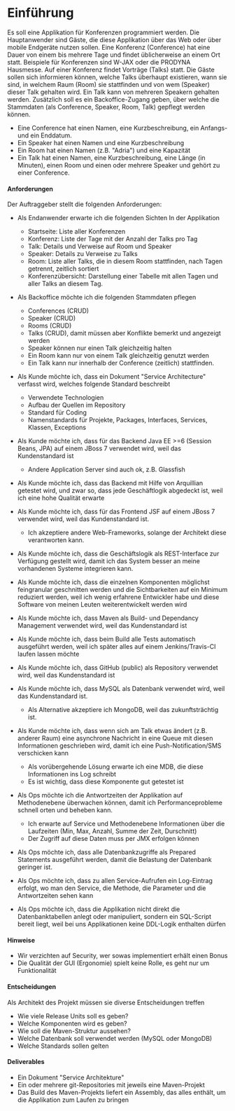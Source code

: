 ﻿Einführung
==========

Es soll eine Applikation für Konferenzen programmiert werden. Die Hauptanwender sind Gäste, die diese Applikation über das Web oder über mobile Endgeräte nutzen sollen. Eine Konferenz (Conference) hat eine Dauer von einem bis mehrere Tage und findet üblicherweise an einem Ort statt. Beispiele für Konferenzen sind W-JAX oder die PRODYNA Hausmesse. Auf einer Konferenz findet Vorträge (Talks) statt. Die Gäste sollen sich informieren können, welche Talks überhaupt existieren, wann sie sind, in welchem Raum (Room) sie stattfinden und von wem (Speaker) dieser Talk gehalten wird. Ein Talk kann von mehreren Speakern gehalten werden. Zusätzlich soll es ein Backoffice-Zugang geben, über welche die Stammdaten (als Conference, Speaker, Room, Talk) gepflegt werden können.
 - Eine Conference hat einen Namen, eine Kurzbeschreibung, ein Anfangs- und ein Enddatum.
 - Ein Speaker hat einen Namen und eine Kurzbeschreibung
 - Ein Room hat einen Namen (z.B. "Adria") und eine Kapazität
 - Ein Talk hat einen Namen, eine Kurzbeschreibung, eine Länge (in Minuten), einen Room und einen oder mehrere Speaker und gehört zu einer Conference. 

#### Anforderungen
Der Auftraggeber stellt die folgenden Anforderungen:
 - Als Endanwender erwarte ich die folgenden Sichten In der Applikation
 	- Startseite: Liste aller Konferenzen
 	- Konferenz: Liste der Tage mit der Anzahl der Talks pro Tag
 	- Talk: Details und Verweise auf Room und Speaker
 	- Speaker: Details zu Verweise zu Talks
 	- Room: Liste aller Talks, die in diesem Room stattfinden, nach Tagen getrennt, zeitlich sortiert
 	- Konferenzübersicht: Darstellung einer Tabelle mit allen Tagen und aller Talks an diesem Tag.

 - Als Backoffice möchte ich die folgenden Stammdaten pflegen
 	- Conferences (CRUD)
 	- Speaker (CRUD)
 	- Rooms (CRUD)
 	- Talks (CRUD), damit müssen aber Konflikte bemerkt und angezeigt werden
 	- Speaker können nur einen Talk gleichzeitig halten
 	- Ein Room kann nur von einem Talk gleichzeitig genutzt werden
 	- Ein Talk kann nur innerhalb der Conference (zeitlich) stattfinden.

 - Als Kunde möchte ich, dass ein Dokument "Service Architecture" verfasst wird, welches folgende Standard beschreibt
 	- Verwendete Technologien
 	- Aufbau der Quellen im Repository
 	- Standard für Coding
 	- Namenstandards für Projekte, Packages, Interfaces, Services, Klassen, Exceptions
 
 - Als Kunde möchte ich, dass für das Backend Java EE >=6 (Session Beans, JPA) auf einem JBoss 7 verwendet wird, weil das Kundenstandard ist 
 	- Andere Application Server sind auch ok, z.B. Glassfish
 
 - Als Kunde möchte ich, dass das Backend mit Hilfe von Arquillian getestet wird, und zwar so, dass jede Geschäftlogik abgedeckt ist, weil ich eine hohe Qualität erwarte
 - Als Kunde möchte ich, dass für das Frontend JSF auf einem JBoss 7 verwendet wird, weil das Kundenstandard ist. 
 	- Ich akzeptiere andere Web-Frameworks, solange der Architekt diese verantworten kann.
 
 - Als Kunde möchte ich, dass die Geschäftslogik als REST-Interface zur Verfügung gestellt wird, damit ich das System besser an meine vorhandenen Systeme integrieren kann.
 - Als Kunde möchte ich, dass die einzelnen Komponenten möglichst feingranular geschnitten werden und die Sichtbarkeiten auf ein Minimum reduziert werden, weil ich wenig erfahrene Entwickler habe und diese Software von meinen Leuten weiterentwickelt werden wird
 - Als Kunde möchte ich, dass Maven als Build- und Dependancy Management verwendet wird, weil das Kundenstandard ist
 - Als Kunde möchte ich, dass beim Build alle Tests automatisch ausgeführt werden, weil ich später alles auf einem Jenkins/Travis-CI laufen lassen möchte
 - Als Kunde möchte ich, dass GitHub (public) als Repository verwendet wird, weil das Kundenstandard ist
 - Als Kunde möchte ich, dass MySQL als Datenbank verwendet wird, weil das Kundenstandard ist. 
 	- Als Alternative akzeptiere ich MongoDB, weil das zukunftsträchtig ist.
 
 - Als Kunde möchte ich, dass wenn sich am Talk etwas ändert (z.B. anderer Raum) eine asynchrone Nachricht in eine Queue mit diesen Informationen geschrieben wird, damit ich eine Push-Notification/SMS verschicken kann
 	- Als vorübergehende Lösung erwarte ich eine MDB, die diese Informationen ins Log schreibt
 	- Es ist wichtig, dass diese Komponente gut getestet ist
 
 - Als Ops möchte ich die Antwortzeiten der Applikation auf Methodenebene überwachen können, damit ich Performanceprobleme schnell orten und beheben kann. 
 	- Ich erwarte auf Service und Methodenebene Informationen über die Laufzeiten (Min, Max, Anzahl, Summe der Zeit, Durschnitt)
 	- Der Zugriff auf diese Daten muss per JMX erfolgen können
 
 - Als Ops möchte ich, dass alle Datenbankzugriffe als Prepared Statements ausgeführt werden, damit die Belastung der Datenbank geringer ist.
 - Als Ops möchte ich, dass zu allen Service-Aufrufen ein Log-Eintrag erfolgt, wo man den Service, die Methode, die Parameter und die Antwortzeiten sehen kann
 - Als Ops möchte ich, dass die Applikation nicht direkt die Datenbanktabellen anlegt oder manipuliert, sondern ein SQL-Script bereit liegt, weil bei uns Applikationen keine DDL-Logik enthalten dürfen

#### Hinweise
 - Wir verzichten auf Security, wer sowas implementiert erhält einen Bonus
 - Die Qualität der GUI (Ergonomie) spielt keine Rolle, es geht nur um Funktionalität

#### Entscheidungen
Als Architekt des Projekt müssen sie diverse Entscheidungen treffen
 - Wie viele Release Units soll es geben?
 - Welche Komponenten wird es geben?
 - Wie soll die Maven-Struktur aussehen?
 - Welche Datenbank soll verwendet werden (MySQL oder MongoDB)
 - Welche Standards sollen gelten
 
#### Deliverables
 - Ein Dokument "Service Architekture"
 - Ein oder mehrere git-Repositories mit jeweils eine Maven-Projekt
 - Das Build des Maven-Projekts liefert ein Assembly, das alles enthält, um die Applikation zum Laufen zu bringen
